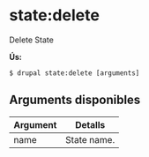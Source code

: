 # state:delete
Delete State

**Ús:**
```
$ drupal state:delete [arguments]
```

## Arguments disponibles
Argument | Detalls
---------|-------------
name | State name.

